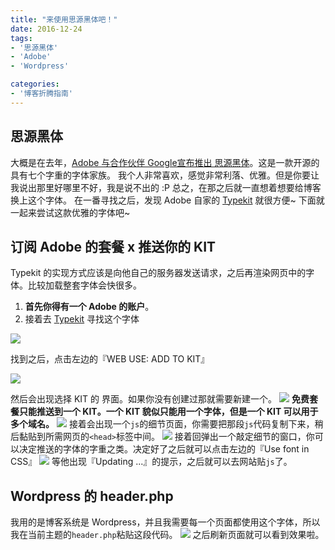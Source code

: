 ```yaml
---
title: "来使用思源黑体吧！"
date: 2016-12-24
tags:
- '思源黑体'
- 'Adobe'
- 'Wordpress'

categories:
- '博客折腾指南'
---
```


## 思源黑体

大概是在去年，[Adobe 与合作伙伴 Google宣布推出 思源黑体](http://blog.typekit.com/alternate/source-han-sans-chs/)。这是一款开源的具有七个字重的字体家族。
我个人非常喜欢，感觉非常利落、优雅。但是你要让我说出那里好哪里不好，我是说不出的 :P
总之，在那之后就一直想着想要给博客换上这个字体。
在一番寻找之后，发现 Adobe 自家的 [Typekit](Typekit.com) 就很方便~
下面就一起来尝试这款优雅的字体吧~

## 订阅 Adobe 的套餐 x 推送你的 KIT

Typekit 的实现方式应该是向他自己的服务器发送请求，之后再渲染网页中的字体。比较加载整套字体会快很多。
1. **首先你得有一个 Adobe 的账户**。
2. 接着去 [Typekit](Typekit.com) 寻找这个字体

![](https://ws3.sinaimg.cn/large/ae96f529gw1fb2548oietj20yc0ngaep.jpg)

找到之后，点击左边的『WEB USE: ADD TO KIT』

![](https://ws3.sinaimg.cn/large/ae96f529gw1fb258eqbl4j21dw04umy8.jpg)

然后会出现选择 KIT 的 界面。如果你没有创建过那就需要新建一个。
![](https://ws4.sinaimg.cn/large/ae96f529gw1fb25suedxmj21840guacp.jpg)
**免费套餐只能推送到一个 KIT。一个 KIT 貌似只能用一个字体，但是一个 KIT 可以用于多个域名。**
![](https://ws2.sinaimg.cn/large/ae96f529gw1fb25unk5ycj20pz0fwmzp.jpg)
接着会出现一个`js`的细节页面，你需要把那段`js`代码复制下来，稍后黏贴到所需网页的`<head>`标签中间。
![](https://ws3.sinaimg.cn/large/ae96f529gw1fb25vxpbe1j20pt0djdj8.jpg)
接着回弹出一个敲定细节的窗口，你可以决定推送的字体的字重之类。决定好了之后就可以点击左边的『Use font in CSS』
![](https://ws2.sinaimg.cn/large/ae96f529gw1fb25cmtl7fj20wm0qan4b.jpg)
等他出现『Updating ...』的提示，之后就可以去网站贴`js`了。

## Wordpress 的 header.php
我用的是博客系统是 Wordpress，并且我需要每一个页面都使用这个字体，所以我在当前主题的`header.php`粘贴这段代码。
![](https://ws3.sinaimg.cn/large/ae96f529gw1fb25z6dtr3j20x90e2q7v.jpg)
之后刷新页面就可以看到效果啦。













